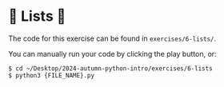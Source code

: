 # 📕 Lists 🌟
The code for this exercise can be found in `exercises/6-lists/`.

You can manually run your code by clicking the play button, or:
```
$ cd ~/Desktop/2024-autumn-python-intro/exercises/6-lists
$ python3 {FILE_NAME}.py
```
